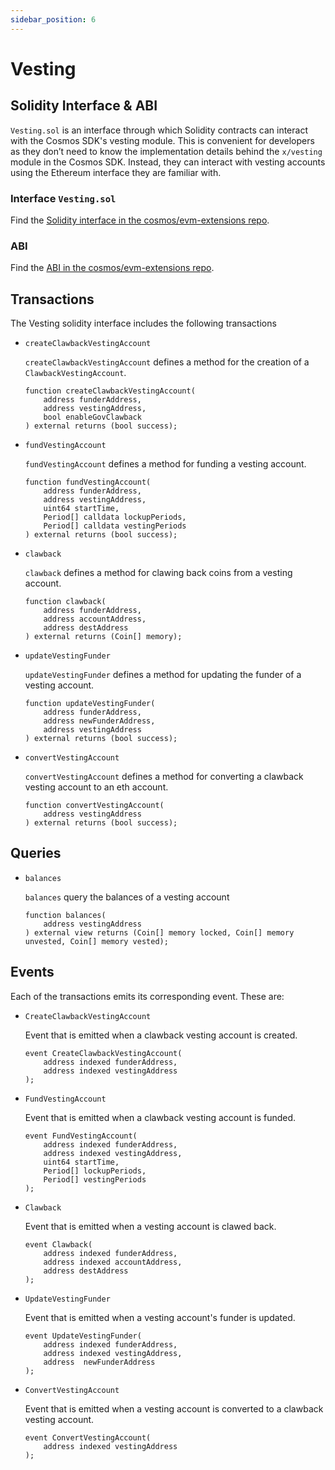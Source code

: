 ```yaml
---
sidebar_position: 6
---
```


# Vesting

## Solidity Interface & ABI

`Vesting.sol` is an interface through which Solidity contracts can interact with the Cosmos SDK's vesting module.
This is convenient for developers as they don’t need to know the implementation details behind the `x/vesting`
module in the Cosmos SDK. Instead,
they can interact with vesting accounts using the Ethereum interface they are familiar with.

### Interface `Vesting.sol`

Find the [Solidity interface in the cosmos/evm-extensions repo](https://github.com/cosmos/evm-extensions/blob/main/precompiles/stateful/Vesting.sol).

### ABI

Find the [ABI in the cosmos/evm-extensions repo](https://github.com/cosmos/evm-extensions/blob/main/precompiles/abi/vesting.json).

## Transactions

The Vesting solidity interface includes the following transactions

- `createClawbackVestingAccount`

    `createClawbackVestingAccount` defines a method for the creation of a `ClawbackVestingAccount`.

    ```solidity
    function createClawbackVestingAccount(
        address funderAddress,
        address vestingAddress,
        bool enableGovClawback
    ) external returns (bool success);
    ```

- `fundVestingAccount`

    `fundVestingAccount` defines a method for funding a vesting account.

    ```solidity
    function fundVestingAccount(
        address funderAddress,
        address vestingAddress,
        uint64 startTime,
        Period[] calldata lockupPeriods,
        Period[] calldata vestingPeriods
    ) external returns (bool success);
    ```

- `clawback`

    `clawback` defines a method for clawing back coins from a vesting account.

    ```solidity
    function clawback(
        address funderAddress,
        address accountAddress,
        address destAddress
    ) external returns (Coin[] memory);
    ```

- `updateVestingFunder`

    `updateVestingFunder` defines a method for updating the funder of a vesting account.

    ```solidity
    function updateVestingFunder(
        address funderAddress,
        address newFunderAddress,
        address vestingAddress
    ) external returns (bool success);
    ```

- `convertVestingAccount`

    `convertVestingAccount` defines a method for converting a clawback vesting account to an eth account.

    ```solidity
    function convertVestingAccount(
        address vestingAddress
    ) external returns (bool success);
    ```

## Queries

- `balances`

    `balances` query the balances of a vesting account

    ```solidity
    function balances(
        address vestingAddress
    ) external view returns (Coin[] memory locked, Coin[] memory unvested, Coin[] memory vested);
    ```

## Events

Each of the transactions emits its corresponding event. These are:

- `CreateClawbackVestingAccount`

    Event that is emitted when a clawback vesting account is created.

    ```solidity
    event CreateClawbackVestingAccount(
        address indexed funderAddress,
        address indexed vestingAddress
    );
    ```

- `FundVestingAccount`

    Event that is emitted when a clawback vesting account is funded.

    ```solidity
    event FundVestingAccount(
        address indexed funderAddress,
        address indexed vestingAddress,
        uint64 startTime,
        Period[] lockupPeriods,
        Period[] vestingPeriods
    );
    ```

- `Clawback`

    Event that is emitted when a vesting account is clawed back.

    ```solidity
    event Clawback(
        address indexed funderAddress,
        address indexed accountAddress,
        address destAddress
    );
    ```

- `UpdateVestingFunder`

    Event that is emitted when a vesting account's funder is updated.

    ```solidity
    event UpdateVestingFunder(
        address indexed funderAddress,
        address indexed vestingAddress,
        address  newFunderAddress
    );
    ```

- `ConvertVestingAccount`

    Event that is emitted when a vesting account is converted to a clawback vesting account.

    ```solidity
    event ConvertVestingAccount(
        address indexed vestingAddress
    );
    ```
